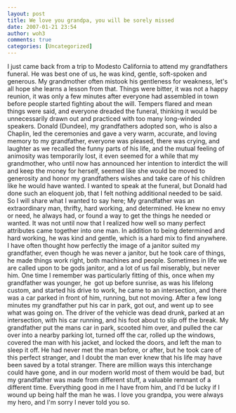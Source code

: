 ```yaml
---
layout: post
title: We love you grandpa, you will be sorely missed
date: 2007-01-21 23:54
author: woh3
comments: true
categories: [Uncategorized]
---
```

I just came back from a trip to Modesto California to attend my grandfathers funeral. He was best one of us, he was kind, gentle, soft-spoken and generous. My grandmother often mistook his gentleness for weakness, let's all hope she learns a lesson from that. Things were bitter, it was not a happy reunion, it was only a few minutes after everyone had assembled in town before people started fighting about the will. Tempers flared and mean things were said, and everyone dreaded the funeral, thinking it would be unnecessarily drawn out and practiced with too many long-winded speakers. Donald (Dundee), my grandfathers adopted son, who is also a Chaplin, led the ceremonies and gave a very warm, accurate, and loving memory to my grandfather, everyone was pleased, there was crying, and laughter as we recalled the funny parts of his life, and the mutual feeling of animosity was temporarily lost, it even seemed for a while that my grandmother, who until now has announced her intention to interdict the will and keep the money for herself, seemed like she would be moved to generosity and honor my grandfathers wishes and take care of his children like he would have wanted. I wanted to speak at the funeral, but Donald had done such an eloquent job, that I felt nothing additional needed to be said. So I will share what I wanted to say here; My grandfather was an extraordinary man, thrifty, hard working, and determined. He knew no envy or need, he always had, or found a way to get the things he needed or wanted. It was not until now that I realized how well so many perfect attributes came together into one man. In addition to being determined and hard working, he was kind and gentle, which is a hard mix to find anywhere. I have often thought how perfectly the image of a janitor suited my grandfather, even though he was never a janitor, but he took care of things, he made things work right, both machines and people. Sometimes in life we are called upon to be gods janitor, and a lot of us fail miserably, but never him. One time I remember was particularly fitting of this, once when my grandfather was younger, he  got up before sunrise, as was his lifelong custom, and started his drive to work, he came to an intersection, and there was a car parked in front of him, running, but not moving. After a few long minutes my grandfather put his car in park, got out, and went up to see what was going on. The driver of the vehicle was dead drunk, parked at an intersection, with his car running, and his foot about to slip off the break. My grandfather put the mans car in park, scooted him over, and pulled the car over into a nearby parking lot, turned off the car, rolled up the windows, covered the man with his jacket, and locked the doors, and left the man to sleep it off. He had never met the man before, or after, but he took care of this perfect stranger, and I doubt the man ever knew that his life may have been saved by a total stranger. There are million ways this interchange could have gone, and in our modern world most of them would be bad, but my grandfather was made from different stuff, a valuable remnant of a different time. Everything good in me I have from him, and I'd be lucky if I wound up being half the man he was. I love you grandpa, you were always my hero, and I'm sorry I never told you so.
